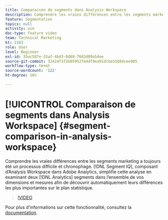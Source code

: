 ```yaml
---
title: Comparaison de segments dans Analysis Workspace
description: Comprendre les vraies différences entre les segments marketing a toujours été un processus difficile et chronophage. Segment IQ, qui fait partie d’Analysis Workspace dans Adobe Analytics, simplifie cette analyse en examinant deux segments Analytics dans l’ensemble de vos dimensions et mesures afin de découvrir automatiquement leurs différences les plus importantes sur le plan statistique.
feature: Segmentation
topics: null
activity: use
doc-type: feature video
team: Technical Marketing
kt: 2103
role: User
level: Beginner
exl-id: 35ac587e-33af-4bd3-8d68-7683d09a54ee
source-git-commit: 32424f3f2b05952fe4df9ea91dcbe51684cee905
workflow-type: tm+mt
source-wordcount: '122'
ht-degree: 16%

---
```


# [!UICONTROL Comparaison de segments dans Analysis Workspace] {#segment-comparison-in-analysis-workspace}

Comprendre les vraies différences entre les segments marketing a toujours été un processus difficile et chronophage. [!DNL Segment IQ], composant d’Analysis Workspace dans Adobe Analytics, simplifie cette analyse en examinant deux  [!DNL Analytics]  segments dans l’ensemble de vos   dimensions et   mesures afin de découvrir automatiquement leurs différences les plus importantes sur le plan statistique.

>[!VIDEO](https://video.tv.adobe.com/v/23976/?quality=12)

Pour plus d’informations sur cette fonctionnalité, consultez la [documentation](https://marketing.adobe.com/resources/help/fr_FR/analytics/analysis-workspace/segment-comparison.html).
